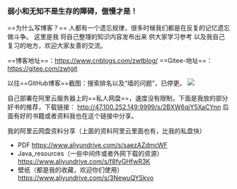 ### 弱小和无知不是生存的障碍，傲慢才是！

==为什么写博客？==
人都有一个遗忘规律，很多时候我们都是在反复的记忆遗忘做斗争。
这里是我 将自己整理的知识内容发布出来 供大家学习参考 以及我自己复习的地方，欢迎大家友善的交流。

==博客地址==：https://www.cnblogs.com/zwtblog/
==Gitee-地址==：https://gitee.com/zwtgit    

以往==GitHub博客==截图：搜索排名以及“墙的问题”，已停更。
![](https://img2020.cnblogs.com/blog/2465789/202110/2465789-20211010084225856-40806626.png)

自己部署在阿里云服务器上的==私人网盘==，速度没有限制，下面是我放的部分好书的推荐，下载链接：
http://47.100.252.149:9999/s/2BXW6qjY5XaCYnn
后面有好的书籍或者资料我也在这个链接中分享。

我的阿里云网盘资料分享（上面的资料阿里云里面也有，比我的私盘快）
- PDF https://www.aliyundrive.com/s/saezAZdmcWF
- Java_resources（一些中间件或者外网下载的资源）https://www.aliyundrive.com/s/f8fyGHfwR3K
- 壁纸（都是我的收藏，欢迎你们使用） https://www.aliyundrive.com/s/3NewuQYSkvo
